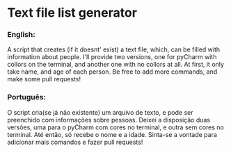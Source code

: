 # Text file list generator
<h3>English:</h3>
 A script that creates (if it doesnt' exist) a text file, which, can be filled with information about people.
 I'll provide two versions, one for pyCharm with collors on the terminal, and another one with no collors at all.
 At first, it only take name, and age of each person. 
 Be free to add more commands, and make some pull requests!

<h3>Português:</h3>
O script cria(se já não existente) um arquivo de texto, e pode ser preenchido com informações sobre pessoas.
Deixei a disposição duas versões, uma para o pyCharm com cores no terminal, e outra sem cores no terminal.
Até então, só recebe o nome e a idade.
Sinta-se a vontade para adicionar mais comandos e fazer pull requests!
